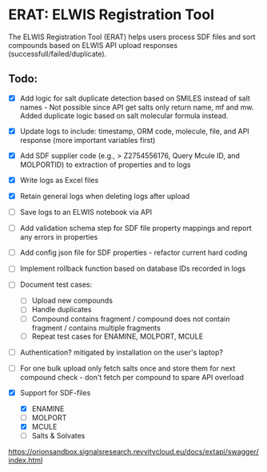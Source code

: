 # ERAT: ELWIS Registration Tool

The ELWIS Registration Tool (ERAT) helps users process SDF files and sort compounds based on ELWIS API upload responses (successfull/failed/duplicate).

## Todo:
- [X] Add logic for salt duplicate detection based on SMILES instead of salt names - Not possible since API get salts only return name, mf and mw. Added duplicate logic based on salt molecular formula instead. 
- [X] Update logs to include: timestamp, ORM code, molecule, file, and API response (more important variables first)
- [X] Add SDF supplier code (e.g., > <ID> Z2754556176, Query Mcule ID, and MOLPORTID) to extraction of properties and to logs
- [X] Write logs as Excel files
- [X] Retain general logs when deleting logs after upload
- [ ] Save logs to an ELWIS notebook via API
- [ ] Add validation schema step for SDF file property mappings and report any errors in properties
- [ ] Add config json file for SDF properties - refactor current hard coding
- [ ] Implement rollback function based on database IDs recorded in logs
- [ ] Document test cases: 
    - [ ] Upload new compounds
    - [ ] Handle duplicates
    - [ ] Compound contains fragment / compound does not contain fragment / contains multiple fragments
    - [ ] Repeat test cases for ENAMINE, MOLPORT, MCULE
- [ ] Authentication? mitigated by installation on the user's laptop?
- [ ] For one bulk upload only fetch salts once and store them for next compound check - don't fetch per compound to spare API overload


- [x] Support for SDF-files
    - [x] ENAMINE
    - [ ] MOLPORT
    - [X] MCULE
    - [ ] Salts & Solvates

https://orionsandbox.signalsresearch.revvitycloud.eu/docs/extapi/swagger/index.html
